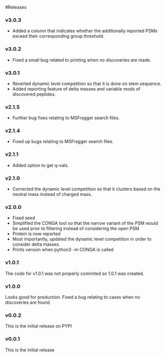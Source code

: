 #Releases

### v3.0.3

- Added a column that indicates whether the additionally reported PSMs exceed their corresponding group threshold.

### v3.0.2

- Fixed a small bug related to printing when no discoveries are made.

### v3.0.1

- Reverted dynamic level competition so that it is done on stem sequence.
- Added reporting feature of delta masses and variable mods of discovered peptides.

### v2.1.5

- Further bug fixes relating to MSFragger search files.

### v2.1.4

- Fixed up bugs relating to MSFragger search files.

### v2.1.1

- Added option to get q-vals.

### v2.1.0

- Corrected the dynamic level competition so that it clusters based on the neutral mass instead of charged mass.

### v2.0.0

- Fixed seed
- Simplified the CONGA tool so that the narrow variant of the PSM would be used prior to filtering instead of considering the open PSM
- Protein is now reported
- Most importantly, updated the dynamic level competition in order to consider delta masses.
- Prints version when python3 -m CONGA is called

### v1.0.1

The code for v1.0.1 was not properly commited so 1.0.1 was created.

### v1.0.0

Looks good for production. Fixed a bug relating to cases when no discoveries are found.

### v0.0.2

This is the initial release on PYPI

### v0.0.1

This is the initial release